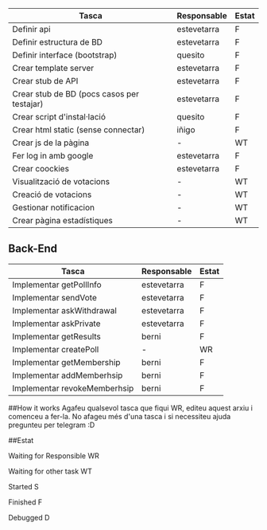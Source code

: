  Tasca | Responsable | Estat  
 ---| --- | ---
 Definir api | estevetarra | F
 Definir estructura de BD | estevetarra | F
 Definir interface (bootstrap) | quesito | F
 Crear template server | estevetarra | F
 Crear stub de API | estevetarra | F
 Crear stub de BD (pocs casos per testajar) | estevetarra | F
 Crear script d'instal·lació | quesito | F
 Crear html static (sense connectar) | iñigo | F
 Crear js de la pàgina | - | WT
 Fer log in amb google | estevetarra | F
 Crear coockies | estevetarra | F
 Visualització de votacions | - | WT
 Creació de votacions | - | WT
 Gestionar notificacion | - | WT
 Crear pàgina estadístiques | - | WT

 ## Back-End

 Tasca | Responsable | Estat  
 ---| --- | ---
Implementar getPollInfo | estevetarra | F
Implementar sendVote | estevetarra | F
Implementar askWithdrawal | estevetarra | F
Implementar askPrivate | estevetarra | F
Implementar getResults | berni | F
Implementar createPoll | - | WR
Implementar getMembership | berni | F
Implementar addMemberhsip | berni | F
Implementar revokeMemberhsip | berni | F


##How it works
Agafeu qualsevol tasca que fiqui WR, editeu aquest arxiu i comenceu a fer-la. No afageu més d'una tasca i si necessiteu ajuda pregunteu per telegram :D

##Estat

Waiting for Responsible WR

Waiting for other task WT

Started S

Finished  F

Debugged  D
